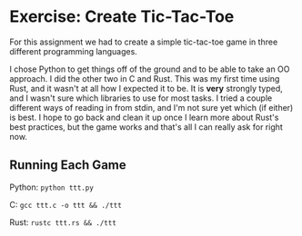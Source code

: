 # Exercise: Create Tic-Tac-Toe

For this assignment we had to create a simple tic-tac-toe game in three different programming languages.

I chose Python to get things off of the ground and to be able to take an OO approach. I did the other two in C and Rust. This was my first time using Rust, and it wasn't at all how I expected it to be. It is **very** strongly typed, and I wasn't sure which libraries to use for most tasks. I tried a couple different ways of reading in from stdin, and I'm not sure yet which (if either) is best. I hope to go back and clean it up once I learn more about Rust's best practices, but the game works and that's all I can really ask for right now.

## Running Each Game

Python: `python ttt.py`

C: `gcc ttt.c -o ttt && ./ttt`

Rust: `rustc ttt.rs && ./ttt`
